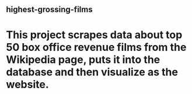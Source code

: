 ## highest-grossing-films

# This project scrapes data about top 50 box office revenue films from the Wikipedia page, puts it into the database and then visualize as the website.
